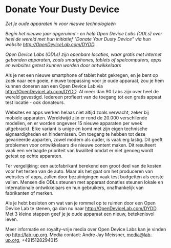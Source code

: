 # Donate Your Dusty Device
*Zet je oude apparaten in voor nieuwe technologieën*

*Begin het nieuwe jaar opgeruimd - en help Open Device Labs (ODLs) over heel de wereld met hun initiatief "Donate Your Dusty Device" via hun website http://OpenDeviceLab.com/DYDD.*

*Open Device Labs (ODLs) zijn openbare locaties, waar gratis met internet gebonden apparaten, zoals smartphones, tablets of spelcomputers, apps en websites getest kunnen worden door ontwikkelaars*

Als je net een nieuwe smartphone of tablet hebt gekregen, en je bent op zoek naar een goeie, nieuwe toepassing voor je oude apparaat, zou je hem kunnen doneren aan een Open Device Lab via http://OpenDeviceLab.com/DYDD. Al meer dan 90 Labs zijn over heel de wereld gevestigd. Iedereen profieert van de toegang tot een gratis appaat test locatie - ook donateurs.

Websites en apps werken helaas niet altijd zoals verwacht, zeker bij mobiele apparaten. Wereldwijd zijn er rond de 20.000 verschilende modellen, en er worden ongeveer 15 nieuwe apparaten per week uitgebrackt. Elke variant is unige en komt met zijn eigen technische eignaardigheden en hindernissen. Om toegang te hebben tot deze gevarieerde apparten, zowel modern als ouder, is vaak erg lastig. Dit geeft problemen voor ontwikkelaars die nieuwe content maken. Dit resulteert vaak een verlaagde prioriteit van kwaliteit omdat er niet genoeg wordt getest op echte apparaten.

Ter vergelijking: een autofabrikant berekend een groot deel van de kosten voor het testen van de auto. Maar als het gaat om het produceren van websites of apps, zullen door bezuinigingen vaak test budgetten als eerste vallen. Mensen die ODLs steunen met apparaat donaties steunen lokale en internationale ontwikkelaars en hun gebruikers, onafhankelijk van fabrikanten of merken.

Als je hebt besloten om wat van je rommel op te ruimen door een Open Device Lab te stenen, ga dan nu naar http://OpenDeviceLab.com/DYDD. Met 3 kleine stappen geef je je oude apparaat een nieuw, betekenisvol leven.

Meer informatie en royalty-vrije media over Open Device Labs kan je vinden op http://lab-up.org.
Media contact: Andre Jay Meissner, media@lab-up.org, +4915128294015

